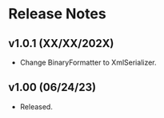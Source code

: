# Release Notes

## v1.0.1 (XX/XX/202X)

* Change BinaryFormatter to XmlSerializer.

## v1.00 (06/24/23)

* Released.
